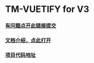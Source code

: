 # TM-VUETIFY for V3

### [有问题点开此链接提交](https://gitee.com/LYTB/tmui-design)

### [文档介绍，点此打开](https://tmui.design/)

### [项目代码地址](git@github.com:zhushengjie123/TM-Pro.git)

